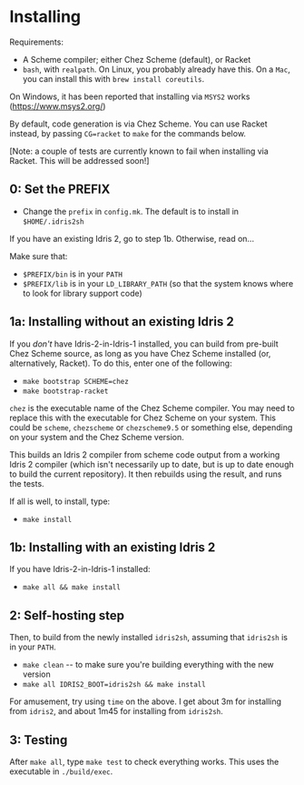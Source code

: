 Installing
==========

Requirements:

* A Scheme compiler; either Chez Scheme (default), or Racket
* `bash`, with `realpath`. On Linux, you probably already have this. On
  a `Mac`, you can install this with `brew install coreutils`.

On Windows, it has been reported that installing via `MSYS2` works
(https://www.msys2.org/)

By default, code generation is via Chez Scheme. You can use Racket instead,
by passing `CG=racket` to `make` for the commands below.

[Note: a couple of tests are currently known to fail when installing via
Racket. This will be addressed soon!]

0: Set the PREFIX
-----------------

* Change the `prefix` in `config.mk`. The default is to install in
  `$HOME/.idris2sh`

If you have an existing Idris 2, go to step 1b. Otherwise, read on...

Make sure that:

* `$PREFIX/bin` is in your `PATH`
* `$PREFIX/lib` is in your `LD_LIBRARY_PATH` (so that the system knows where
  to look for library support code)

1a: Installing without an existing Idris 2
------------------------------------------

If you *don't* have Idris-2-in-Idris-1 installed, you can build from pre-built
Chez Scheme source, as long as you have Chez Scheme installed (or,
alternatively, Racket). To do this, enter one of the following:

* `make bootstrap SCHEME=chez`
* `make bootstrap-racket`

`chez` is the executable name of the Chez Scheme compiler.  You may need to
replace this with the executable for Chez Scheme on your system. This could be
`scheme`, `chezscheme` or `chezscheme9.5` or something else, depending on your
system and the Chez Scheme version.

This builds an Idris 2 compiler from scheme code output from a working Idris 2
compiler (which isn't necessarily up to date, but is up to date enough to
build the current repository). It then rebuilds using the result, and runs
the tests.

If all is well, to install, type:

* `make install`

1b: Installing with an existing Idris 2
---------------------------------------

If you have Idris-2-in-Idris-1 installed: 

* `make all && make install`

2: Self-hosting step
--------------------

Then, to build from the newly installed `idris2sh`, assuming that `idris2sh`
is in your `PATH`.

* `make clean` -- to make sure you're building everything with the new version
* `make all IDRIS2_BOOT=idris2sh && make install`

For amusement, try using `time` on the above. I get about 3m for installing
from `idris2`, and about 1m45 for installing from `idris2sh`.

3: Testing
----------

After `make all`, type `make test` to check everything works. This uses the
executable in `./build/exec`.
